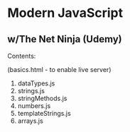 # Modern JavaScript

## w/The Net Ninja (Udemy)

Contents:

(basics.html - to enable live server)

1. dataTypes.js
2. strings.js
3. stringMethods.js
4. numbers.js
5. templateStrings.js
6. arrays.js
